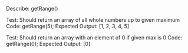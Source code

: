 Describe: getRange()

Test: Should return an array of all whole numbers up to given maximum
Code: getRange(5);
Expected Output: [1, 2, 3, 4, 5]

Test: Should return an array with an element of 0 if given max is 0
Code: getRange(0);
Expected Output: [0]